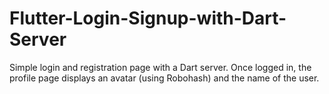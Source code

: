 # Flutter-Login-Signup-with-Dart-Server

Simple login and registration page with a Dart server. Once logged in, the profile page displays an avatar (using Robohash) and the name of the user.
